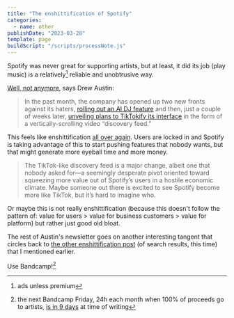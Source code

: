 ```yaml
---
title: "The enshittification of Spotify"
categories:
  - name: other
publishDate: "2023-03-28"
template: page
buildScript: "/scripts/processNote.js"
---
```


Spotify was never great for supporting artists, but at least, it did its job (play music) is a relatively[^1] reliable and unobtrusive way.

[Well, not anymore](https://kneelingbus.substack.com/p/ex-lion-tamer), says Drew Austin:

> In the past month, the company has opened up two new fronts against its haters, [rolling out an AI DJ feature](https://gizmodo.com/spotify-ai-x-streaming-playlist-1850140153) and then, just a couple of weeks later, [unveiling plans to TikTokify its interface](https://techcrunch.com/2023/03/08/spotify-revamps-its-app-with-tiktok-style-discovery-feeds-smart-shuffle-for-playlists-and-more/) in the form of a vertically-scrolling video “discovery feed.”

This feels like enshittification [all over again](/notes/seo-is-for-computers/). Users are locked in and Spotify is taking advantage of this to start pushing features that nobody wants, but that might generate more eyeball time and more money.

> The TikTok-like discovery feed is a major change, albeit one that nobody asked for—a seemingly desperate pivot oriented toward squeezing more value out of Spotify’s users in a hostile economic climate. Maybe someone out there is excited to see Spotify become more like TikTok, but it’s hard to imagine who.

Or maybe this is not really enshittification (because this doesn't follow the pattern of: value for users > value for business customers > value for platform) but rather just good old bloat.

The rest of Austin's newsletter goes on another interesting tangent that circles back to [the other enshittification post](/notes/seo-is-for-computers/) (of search results, this time) that I mentioned earlier.

Use Bandcamp![^2]

[^1]: ads unless premium
[^2]: the next Bandcamp Friday, 24h each month when 100% of proceeds go to artists, [is in 9 days](https://isitbandcampfriday.com/) at time of writing
